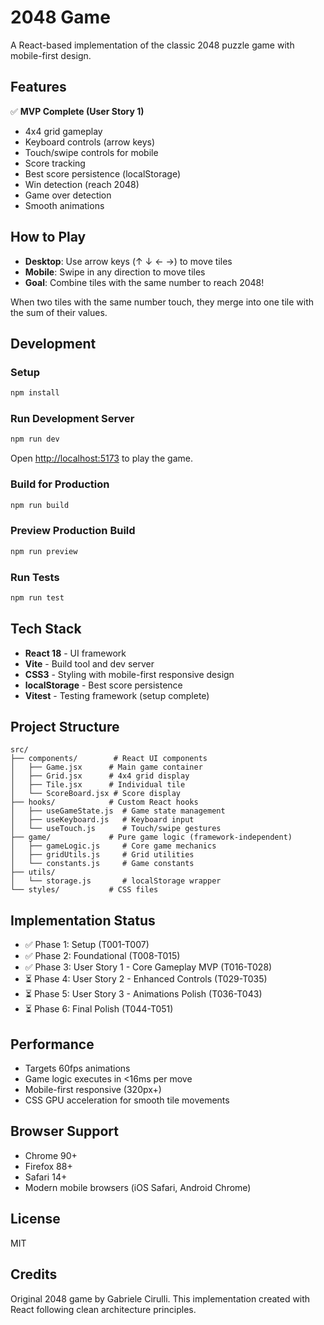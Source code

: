 # 2048 Game

A React-based implementation of the classic 2048 puzzle game with mobile-first design.

## Features

✅ **MVP Complete (User Story 1)**
- 4x4 grid gameplay
- Keyboard controls (arrow keys)
- Touch/swipe controls for mobile
- Score tracking
- Best score persistence (localStorage)
- Win detection (reach 2048)
- Game over detection
- Smooth animations

## How to Play

- **Desktop**: Use arrow keys (↑ ↓ ← →) to move tiles
- **Mobile**: Swipe in any direction to move tiles
- **Goal**: Combine tiles with the same number to reach 2048!

When two tiles with the same number touch, they merge into one tile with the sum of their values.

## Development

### Setup

```bash
npm install
```

### Run Development Server

```bash
npm run dev
```

Open [http://localhost:5173](http://localhost:5173) to play the game.

### Build for Production

```bash
npm run build
```

### Preview Production Build

```bash
npm run preview
```

### Run Tests

```bash
npm run test
```

## Tech Stack

- **React 18** - UI framework
- **Vite** - Build tool and dev server
- **CSS3** - Styling with mobile-first responsive design
- **localStorage** - Best score persistence
- **Vitest** - Testing framework (setup complete)

## Project Structure

```
src/
├── components/        # React UI components
│   ├── Game.jsx      # Main game container
│   ├── Grid.jsx      # 4x4 grid display
│   ├── Tile.jsx      # Individual tile
│   └── ScoreBoard.jsx # Score display
├── hooks/            # Custom React hooks
│   ├── useGameState.js  # Game state management
│   ├── useKeyboard.js   # Keyboard input
│   └── useTouch.js      # Touch/swipe gestures
├── game/             # Pure game logic (framework-independent)
│   ├── gameLogic.js     # Core game mechanics
│   ├── gridUtils.js     # Grid utilities
│   └── constants.js     # Game constants
├── utils/
│   └── storage.js       # localStorage wrapper
└── styles/           # CSS files
```

## Implementation Status

- ✅ Phase 1: Setup (T001-T007)
- ✅ Phase 2: Foundational (T008-T015)
- ✅ Phase 3: User Story 1 - Core Gameplay MVP (T016-T028)
- ⏳ Phase 4: User Story 2 - Enhanced Controls (T029-T035)
- ⏳ Phase 5: User Story 3 - Animations Polish (T036-T043)
- ⏳ Phase 6: Final Polish (T044-T051)

## Performance

- Targets 60fps animations
- Game logic executes in <16ms per move
- Mobile-first responsive (320px+)
- CSS GPU acceleration for smooth tile movements

## Browser Support

- Chrome 90+
- Firefox 88+
- Safari 14+
- Modern mobile browsers (iOS Safari, Android Chrome)

## License

MIT

## Credits

Original 2048 game by Gabriele Cirulli.
This implementation created with React following clean architecture principles.
